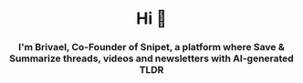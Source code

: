 <h1 align="center">Hi 👋</h1>
<h3 align="center">I'm Brivael, Co-Founder of Snipet, a platform where Save & Summarize threads, videos and newsletters with AI-generated TLDR</h3>
